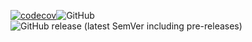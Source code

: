 [![codecov](https://codecov.io/gh/akboyd88/mitre-siphon/branch/master/graph/badge.svg?token=70JSHSV2IY)](https://codecov.io/gh/akboyd88/mitre-siphon)![GitHub](https://img.shields.io/github/license/akboyd88/mitre-siphon)![GitHub release (latest SemVer including pre-releases)](https://img.shields.io/github/v/release/akboyd88/mitre-siphon?include_prereleases)
